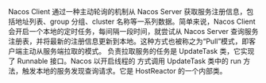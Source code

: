 Nacos Client 通过一种主动轮询的机制从 Nacos Server 获取服务注册信息，包括地址列表、group 分组、cluster 名称等一系列数据。简单来说，Nacos Client 会开启一个本地的定时任务，每间隔一段时间，就尝试从 Nacos Server 查询服务注册表，并将最新的注册信息更新到本地。这种方式也被称之为“Pull”模式，即客户端主动从服务端拉取的模式。
负责拉取服务的任务是 UpdateTask 类，它实现了 Runnable 接口。Nacos 以开启线程的 方式调用 UpdateTask 类中的 run 方法，触发本地的服务发现查询请求。它是 HostReactor 的一个内部类。